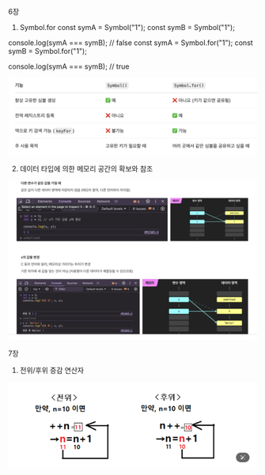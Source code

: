 6장

1. Symbol.for
   const symA = Symbol("1");
   const symB = Symbol("1");

console.log(symA === symB); // false
const symA = Symbol.for("1");
const symB = Symbol.for("1");

console.log(symA === symB); // true

![심볼.for](./images/Symbol.png)

2. 데이터 타입에 의한 메모리 공간의 확보와 참조

![데이터타입](./images/memory.png)

7장

1. 전위/후위 증감 연산자

![연산자](./images/Operator.png)
